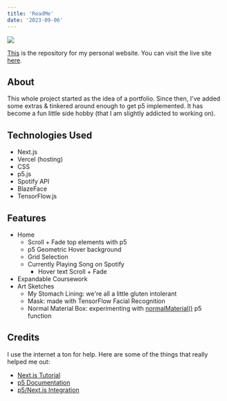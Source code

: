 ```yaml
---
title: 'ReadMe'
date: '2023-09-06'
---
```


![](https://github.com/carolineeausema/carolines-app/blob/e91698ac29cf0daab3719315c453f0747e13a63d/public/images/readme.jpeg?raw=true)

[This](https://github.com/carolineeausema/carolines-app) is the repository for my personal website. You can visit the live site [here](https://carolineausema.vercel.app/).

## About

This whole project started as the idea of a portfolio. Since then, I've added some extras & tinkered around enough to get p5 implemented. It has become a fun little side hobby (that I am slightly addicted to working on).

## Technologies Used

- Next.js
- Vercel (hosting)
- CSS
- p5.js
- Spotify API
- BlazeFace
- TensorFlow.js

## Features

- Home
    - Scroll + Fade top elements with p5
    - p5 Geometric Hover background
    - Grid Selection
    - Currently Playing Song on Spotify
        - Hover text Scroll + Fade
- Expandable Coursework
- Art Sketches
    - My Stomach Lining: we're all a little gluten intolerant
    - Mask: made with TensorFlow Facial Recognition
    - Normal Material Box: experimenting with [normalMaterial()](https://p5js.org/reference/#/p5/normalMaterial) p5 function

## Credits

I use the internet a ton for help. Here are some of the things that really helped me out:
- [Next.js Tutorial](https://nextjs.org/learn/basics/create-nextjs-app)
- [p5 Documentation](https://p5js.org/)
- [p5/Next.js Integration](https://dev.to/christiankastner/integrating-p5-js-with-react-i0d)


